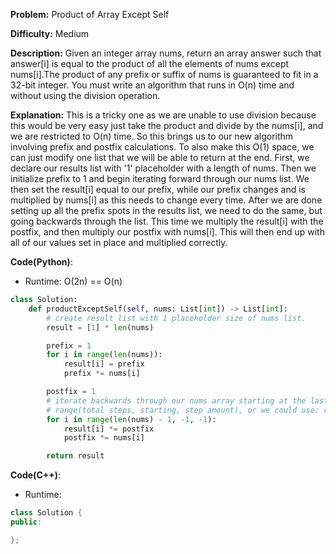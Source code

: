 **Problem:** Product of Array Except Self

**Difficulty:** Medium

**Description:** Given an integer array nums, return an array answer such that answer[i] is equal to the product of all the elements of nums except nums[i].The product of any prefix or suffix of nums is guaranteed to fit in a 32-bit integer. You must write an algorithm that runs in O(n) time and without using the division operation.

**Explanation:**
This is a tricky one as we are unable to use division because this would be very easy just take the product and divide by the nums[i], and we are restricted to O(n) time. So this brings us to our new algorithm involving prefix and postfix calculations. To also make this O(1) space, we can just modify one list that we will be able to return at the end. First, we declare our results list with '1' placeholder with a length of nums. Then we initialize prefix to 1 and begin iterating forward through our nums list. We then set the result[i] equal to our prefix, while our prefix changes and is multiplied by nums[i] as this needs to change every time. After we are done setting up all the prefix spots in the results list, we need to do the same, but going backwards through the list. This time we multiply the result[i] with the postfix, and then multiply our postfix with nums[i]. This will then end up with all of our values set in place and multiplied correctly.


**Code(Python)**:

* Runtime: O(2n) == O(n)
```Python
class Solution:
    def productExceptSelf(self, nums: List[int]) -> List[int]:
        # create result list with 1 placeholder size of nums list.
        result = [1] * len(nums)

        prefix = 1
        for i in range(len(nums)):
            result[i] = prefix
            prefix *= nums[i]

        postfix = 1
        # iterate backwards through our nums array starting at the last element
        # range(total steps, starting, step amount), or we could use: reversed(range(len(nums)))
        for i in range(len(nums) - 1, -1, -1):
            result[i] *= postfix
            postfix *= nums[i]

        return result
```

**Code(C++)**:
* Runtime: 
```C++
class Solution {
public:

};
```
